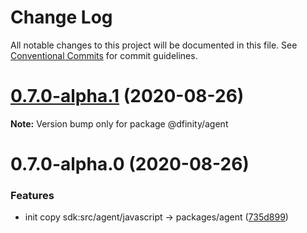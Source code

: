 # Change Log

All notable changes to this project will be documented in this file.
See [Conventional Commits](https://conventionalcommits.org) for commit guidelines.

# [0.7.0-alpha.1](https://github.com/dfinity-lab/agent-js/compare/v0.7.0-alpha.0...v0.7.0-alpha.1) (2020-08-26)

**Note:** Version bump only for package @dfinity/agent





# 0.7.0-alpha.0 (2020-08-26)


### Features

* init copy sdk:src/agent/javascript -> packages/agent ([735d899](https://github.com/dfinity-lab/agent-js/commit/735d89900997701eb1c70d209a6d229de1993673))
